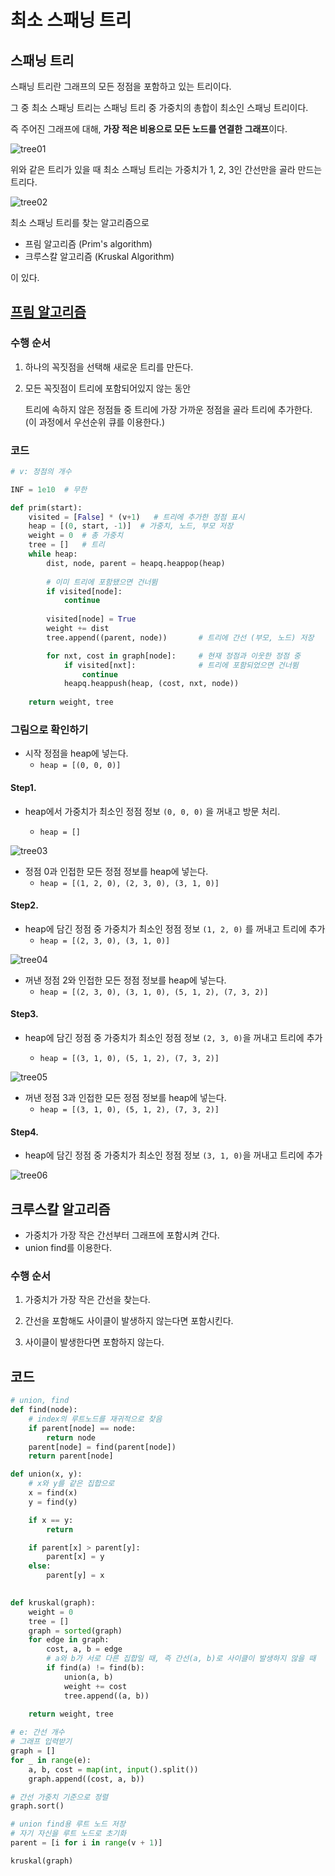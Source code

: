 # 최소 스패닝 트리

## 스패닝 트리

스패닝 트리란 그래프의 모든 정점을 포함하고 있는 트리이다.

그 중 최소 스패닝 트리는 스패닝 트리 중 가중치의 총합이 최소인 스패닝 트리이다.

즉 주어진 그래프에 대해, **가장 적은 비용으로 모든 노드를 연결한 그래프**이다.

![tree01](Minimum_Spanning_Tree.assets\tree01.png)

위와 같은 트리가 있을 때 최소 스패닝 트리는 가중치가 1, 2, 3인 간선만을 골라 만드는 트리다.

![tree02](Minimum_Spanning_Tree.assets\tree02.png)



최소 스패닝 트리를 찾는 알고리즘으로

- 프림 알고리즘 (Prim's algorithm)
- 크루스칼 알고리즘 (Kruskal Algorithm)

이 있다.



## [프림 알고리즘](https://ko.wikipedia.org/wiki/%ED%94%84%EB%A6%BC_%EC%95%8C%EA%B3%A0%EB%A6%AC%EC%A6%98)

### 수행 순서

1. 하나의 꼭짓점을 선택해 새로운 트리를 만든다.

2. 모든 꼭짓점이 트리에 포함되어있지 않는 동안

   트리에 속하지 않은 정점들 중 트리에 가장 가까운 정점을 골라 트리에 추가한다. (이 과정에서 우선순위 큐를 이용한다.)

### 코드

```python
# v: 정점의 개수

INF = 1e10  # 무한

def prim(start):
    visited = [False] * (v+1)   # 트리에 추가한 정점 표시
    heap = [(0, start, -1)]  # 가중치, 노드, 부모 저장
    weight = 0  # 총 가중치
    tree = []   # 트리
    while heap:
        dist, node, parent = heapq.heappop(heap)
        
        # 이미 트리에 포함됐으면 건너뜀
        if visited[node]:                 
            continue
            
        visited[node] = True              
        weight += dist                    
        tree.append((parent, node))       # 트리에 간선 (부모, 노드) 저장

        for nxt, cost in graph[node]:     # 현재 정점과 이웃한 정점 중
            if visited[nxt]:              # 트리에 포함되었으면 건너뜀
                continue
            heapq.heappush(heap, (cost, nxt, node))
    
    return weight, tree
```

### 그림으로 확인하기

- 시작 정점을 heap에 넣는다.
  - `heap = [(0, 0, 0)]`

#### Step1.

- heap에서 가중치가 최소인 정점 정보 `(0, 0, 0)` 을 꺼내고 방문 처리.

  - `heap = []`

  

![tree03](Minimum_Spanning_Tree.assets\tree03.png)

- 정점 0과 인접한 모든 정점 정보를 heap에 넣는다.
  - `heap = [(1, 2, 0), (2, 3, 0), (3, 1, 0)]`

#### Step2.

- heap에 담긴 정점 중 가중치가 최소인 정점 정보 `(1, 2, 0)` 를 꺼내고 트리에 추가
  - `heap = [(2, 3, 0), (3, 1, 0)]`



![tree04](Minimum_Spanning_Tree.assets\tree04.png)

- 꺼낸 정점 2와 인접한 모든 정점 정보를 heap에 넣는다.
  - `heap = [(2, 3, 0), (3, 1, 0), (5, 1, 2), (7, 3, 2)]`

#### Step3.

- heap에 담긴 정점 중 가중치가 최소인 정점 정보 `(2, 3, 0)`을 꺼내고 트리에 추가

  - `heap = [(3, 1, 0), (5, 1, 2), (7, 3, 2)]`

    

![tree05](Minimum_Spanning_Tree.assets\tree05.png)

- 꺼낸 정점 3과 인접한 모든 정점 정보를 heap에 넣는다.
  - `heap = [(3, 1, 0), (5, 1, 2), (7, 3, 2)]`

#### Step4.

- heap에 담긴 정점 중 가중치가 최소인 정점 정보 `(3, 1, 0)`을 꺼내고 트리에 추가

![tree06](Minimum_Spanning_Tree.assets\tree06.png)



## 크루스칼 알고리즘

- 가중치가 가장 작은 간선부터 그래프에 포함시켜 간다.
- union find를 이용한다.

### 수행 순서

1. 가중치가 가장 작은 간선을 찾는다.

2. 간선을 포함해도 사이클이 발생하지 않는다면 포함시킨다.

3. 사이클이 발생한다면 포함하지 않는다.



## 코드

```python
# union, find
def find(node):
    # index의 루트노드를 재귀적으로 찾음
    if parent[node] == node: 
        return node
    parent[node] = find(parent[node])
    return parent[node]

def union(x, y):
    # x와 y를 같은 집합으로
    x = find(x)
    y = find(y)

    if x == y:
        return

    if parent[x] > parent[y]:
        parent[x] = y
    else:
        parent[y] = x
        

```

```python
def kruskal(graph):
    weight = 0
    tree = []
    graph = sorted(graph)
    for edge in graph:
        cost, a, b = edge
        # a와 b가 서로 다른 집합일 때, 즉 간선(a, b)로 사이클이 발생하지 않을 때
        if find(a) != find(b):
            union(a, b)
            weight += cost
            tree.append((a, b))
            
    return weight, tree

# e: 간선 개수
# 그래프 입력받기
graph = []
for _ in range(e):
    a, b, cost = map(int, input().split())
    graph.append((cost, a, b))

# 간선 가중치 기준으로 정렬
graph.sort()

# union find용 루트 노드 저장
# 자기 자신을 루트 노드로 초기화
parent = [i for i in range(v + 1)]

kruskal(graph)
```

